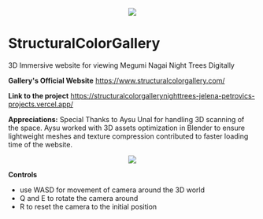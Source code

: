 <p align="center">
  <img src="https://github.com/Dinoel27/StructuralColorGallery/assets/28908217/288d1230-f06d-404d-a3fb-71734e71d278" />
</p>

# StructuralColorGallery

3D Immersive website for viewing Megumi Nagai Night Trees Digitally 

**Gallery's Official Website**
https://www.structuralcolorgallery.com/

**Link to the project** https://structuralcolorgallerynighttrees-jelena-petrovics-projects.vercel.app/

**Appreciations:**
Special Thanks to Aysu Unal for handling 3D scanning of the space. Aysu worked with 3D assets optimization in Blender to ensure lightweight meshes and texture compression contributed to faster loading time of the website.  

<p align="center">
  <img src="https://github.com/Dinoel27/StructuralColorGallery/assets/28908217/694f7818-4268-45b5-887f-b3b047c2fbe0" />
</p>

**Controls**
- use WASD for movement of camera around the 3D world
- Q and E to rotate the camera around
- R to reset the camera to the initial position

  
